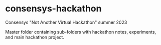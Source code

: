 # consensys-hackathon
Consensys "Not Another Virtual Hackathon" summer 2023

Master folder containing sub-folders with hackathon notes, experiments, and main hackathon project.